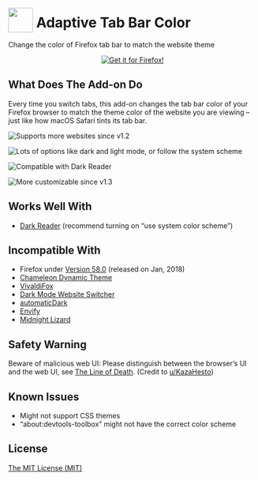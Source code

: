 # <img src="./images/ATBC_128.png" height="50px" style="position: relative; bottom: -10px"> Adaptive Tab Bar Color
Change the color of Firefox tab bar to match the website theme

<div style="text-align: center;">

[![Get it for Firefox!](https://extensionworkshop.com/assets/img/documentation/publish/get-the-addon-178x60px.dad84b42.png)](https://addons.mozilla.org/firefox/addon/adaptive-tab-bar-color/?utm_source=github.com&utm_medium=git&utm_content=download-button&campaign=github)

</div>

## What Does The Add-on Do
Every time you switch tabs, this add-on changes the tab bar color of your Firefox browser to match the theme color of the website you are viewing – just like how macOS Safari tints its tab bar.  

![Supports more websites since v1.2](https://addons.mozilla.org/user-media/previews/full/269/269531.png)

![Lots of options like dark and light mode, or follow the system scheme](https://addons.mozilla.org/user-media/previews/full/269/269532.png)

![Compatible with Dark Reader](https://addons.mozilla.org/user-media/previews/full/269/269533.png)

![More customizable since v1.3](https://addons.mozilla.org/user-media/previews/full/269/269535.png)

## Works Well With
- [Dark Reader](https://addons.mozilla.org/firefox/addon/darkreader/") (recommend turning on “use system color scheme”)

## Incompatible With
- Firefox under [Version 58.0](https://www.mozilla.org/firefox/58.0/releasenotes/) (released on Jan, 2018)
- [Chameleon Dynamic Theme](https://addons.mozilla.org/firefox/addon/chameleon-dynamic-theme-fixed/)
- [VivaldiFox](https://addons.mozilla.org/firefox/addon/vivaldifox/)
- [Dark Mode Website Switcher](https://addons.mozilla.org/firefox/addon/dark-mode-website-switcher/)
- [automaticDark](https://addons.mozilla.org/firefox/addon/automatic-dark/)
- [Envify](https://addons.mozilla.org/firefox/addon/envify/)
- [Midnight Lizard](https://addons.mozilla.org/firefox/addon/midnight-lizard-quantum/)

## Safety Warning
Beware of malicious web UI: Please distinguish between the browser’s UI and the web UI, see [The Line of Death](https://textslashplain.com/2017/01/14/the-line-of-death/). (Credit to [u/KazaHesto](https://www.reddit.com/user/KazaHesto/))

## Known Issues
- Might not support CSS themes
- “about:devtools-toolbox” might not have the correct color scheme

## License
[The MIT License (MIT)](https://github.com/YS-Wong/Adaptive-Tab-Bar-Color/raw/main/LICENSE)  
